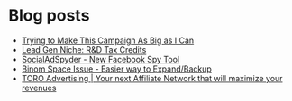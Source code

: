 # Blog posts
<!-- BLOG-POST-LIST:START -->
- [Trying to Make This Campaign As Big as I Can](https://afflift.com/f/threads/trying-to-make-this-campaign-as-big-as-i-can.6832/)
- [Lead Gen Niche: R&amp;D Tax Credits](https://afflift.com/f/threads/lead-gen-niche-r-d-tax-credits.9604/)
- [SocialAdSpyder - New Facebook Spy Tool](https://afflift.com/f/threads/socialadspyder-new-facebook-spy-tool.9908/)
- [Binom Space Issue - Easier way to Expand/Backup](https://afflift.com/f/threads/binom-space-issue-easier-way-to-expand-backup.9905/)
- [TORO Advertising | Your next Affiliate Network that will maximize your revenues](https://afflift.com/f/threads/toro-advertising-your-next-affiliate-network-that-will-maximize-your-revenues.7746/)
<!-- BLOG-POST-LIST:END -->

